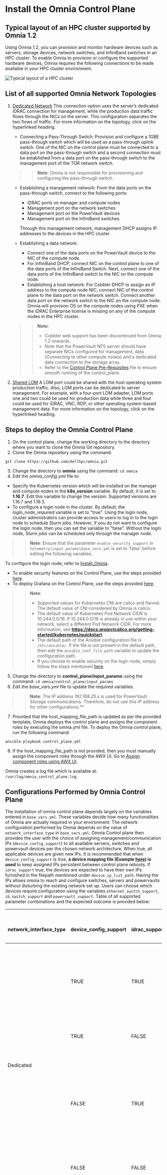 # Install the Omnia Control Plane

## Typical layout of an HPC cluster supported by Omnia 1.2
Using Omnia 1.2, you can provision and monitor hardware devices such as servers, storage devices, network switches, and InfiniBand switches in an HPC cluster. To enable Omnia to provision or configure the supported hardware devices, Omnia requires the following connections to be made available in your HPC cluster environment. 

![Typical layout of a HPC cluster](../images/Omnia_Architecture.png)

## List of all supported Omnia Network Topologies
1. [Dedicated Network](../NETWORK_TOPOLOGY_DEDICATED.md)
   This connection option uses the server’s dedicated iDRAC connection for management, while the production data traffic flows through the NICs on the server. This configuration separates the two flows of traffic. For more information on the topology, click on the hyperlinked heading.
	* Connecting a Pass-Through Switch: Provision and configure a 1GBE pass-through switch which will be used as a pass-through uplink switch. One of the NIC on the control plane must be connected to a data port on the pass-through switch and a second connection must be established from a data port on the pass-through switch to the management port of the TOR network switch.  
    >> **Note**:  Omnia is not responsible for provisioning and configuring the pass-through switch.
     * Establishing a management network: From the data ports on the pass-through switch, connect to the following ports:
         * iDRAC ports on manager and compute nodes
         * Management port on the network switches
         * Management port on the PowerVault devices
         * Management port on the InfiniBand switches  
			
       Through this management network, management DHCP assigns IP addresses to the devices in the HPC cluster. 
     * Establishing a data network: 
         * Connect one of the data ports on the PowerVault device to the NIC of the compute node. 
         * For InfiniBand DHCP, connect NIC on the control plane to one of the data ports of the InfiniBand Switch. Next, connect one of the data ports of the InfiniBand switch to the NIC on the compute node. 
         * Establishing a host network: For Cobbler DHCP to assign an IP address to the compute node NIC, connect NIC of the control plane to the data port on the network switch. Connect another data port on the network switch to the NIC on the compute node. Omnia will provision OS on the compute nodes using PXE when the iDRAC Enterprise license is missing on any of the compute nodes in the HPC cluster.
			
    >> **Note**:
    >> 	* Cobbler web support has been discontinued from Omnia 1.2 onwards.
    >> 	* Note that the PowerVault NFS server should have separate NICs configured for management, data (Connecting to other compute nodes) and a dedicated data connection to the storage array.
    >> 	* Refer to the [Control Plane Pre-Requisites](../PreRequisites/Control_Plane_PreReqs.md) file to ensure smooth running of the control_plane.

2. [Shared LOM](../NETWORK_TOPOLOGY_LOM.md)
   A LOM port could be shared with the host operating system production traffic. Also, LOM ports can be dedicated to server management. For example, with a four-port LOM adapter, LOM ports one and two could be used for production data while three and four could be used for iDRAC, VNC, RDP, or other operating system-based management data. For more information on the topology, click on the hyperlinked heading.

## Steps to deploy the Omnia Control Plane

1. On the control plane, change the working directory to the directory where you want to clone the Omnia Git repository.
2. Clone the Omnia repository using the command:
``` 
git clone https://github.com/dellhpc/omnia.git 
```
<!---
From release branch: 
``` 
git clone -b release https://github.com/dellhpc/omnia.git 
```-->
3. Change the directory to **omnia** using the command: `cd omnia`
4. Edit the *omnia_config.yml* file to:
* Specify the Kubernetes version which will be installed on the manager and compute nodes in the **k8s_version** variable. By default, it is set to **1.16.7**. Edit this variable to change the version. Supported versions are 1.16.7 and 1.19.3.
* To configure a login node in the cluster. By default, the *login_node_required* variable is set to "true". Using the login node, cluster administrators can provide access to users to log in to the login node to schedule Slurm jobs. However, if you do not want to configure the login node, then you can set the variable to "false". Without the login node, Slurm jobs can be scheduled only through the manager node.

>> **Note**: Ensure that the parameter `enable_security_support` in `telemetry\input_params\base_vars.yml` is set to 'false' before editing the following variables.

To configure the login node, refer to [Install_Omnia](INSTALL_OMNIA_CLI.md).
* To enable security features on the Control Plane, use the steps provided [here](../Security/ENABLE_SECURITY_CONTROL_PLANE.md).
* To deploy Grafana on the Control Plane, use the steps provided [here](../Telemetry_Visualization/TELEMETRY.md).

>> **Note**:
>> * Supported values for Kubernetes CNI are calico and flannel. The default value of CNI considered by Omnia is calico.	
>> * The default value of Kubernetes Pod Network CIDR is 10.244.0.0/16. If 10.244.0.0/16 is already in use within your network, select a different Pod Network CIDR. For more information, see __https://docs.projectcalico.org/getting-started/kubernetes/quickstart__.  
>> * The default path of the Ansible configuration file is `/etc/ansible/`. If the file is not present in the default path, then edit the `ansible_conf_file_path` variable to update the configuration path.
>> * If you choose to enable security on the login node, simply follow the steps mentioned [here](../Security/ENABLE_SECURITY_LOGIN_NODE.md).


5. Change the directory to **control_plane/input_params** using the command: `cd omnia/control_plane/input_params`
6. Edit the *base_vars.yml* file to update the required variables.
>>**Note**: The IP address *192.168.25.x* is used for PowerVault Storage communications. Therefore, do not use this IP address for other configurations.**  
 
7. Provided that the host_mapping_file_path is updated as per the provided template, Omnia deploys the control plane and assigns the component roles by executing the omnia.yml file.  To deploy the Omnia control plane, run the following command: 
```
ansible-playbook control_plane.yml
```  
8. If the host_mapping_file_path is not provided, then you must manually assign the component roles through the AWX UI. Go to [Assign component roles using AWX UI](ENABLING_OMNIA_FEATURES.md#assign-component-roles-via-awx-ui).

Omnia creates a log file which is available at: `/var/log/omnia_control_plane.log`.  


## Configurations Performed by Omnia Control Plane
The installation of omnia control plane depends largely on the variables entered in `base_vars.yml`. These variables decide how many functionalities of Omnia are actually required in your environment.
The network configuration performed by Omnia depends on the value of `network_interface_type` in `base_vars.yml`. Omnia Control plane then provides the user with the choice of assigning management/communication IPs (`device_config_support`) to all available servers, switches and powervault devices per the chosen network architecture. When true, all applicable devices are given new IPs. It is recommended that when `device_config_support` is true, __a device mapping file (Example [here](../../examples/mapping_device_file.csv)) is used__ to keep assigned IPs persistent between control plane reboots. If `idrac_support` true, the devices are expected to have their own IPs furnished in the filepath mentioned under `device_ip_list_path`. Having the IPs allows omnia to reach and configure switches, servers and powervaults without disturbing the existing network set up. Users can choose which devices require configuration using the variables `ethernet_switch_support`, `ib_switch_support` and `powervault_support`. Table of all supported parameter combinations and the expected outcome is provided below:
<table>
<thead>
  <tr>
    <th>   <br>network_interface_type   </th>
    <th>   <br>device_config_support   </th>
    <th>   <br>idrac_support   </th>
    <th>   <br>Outcome   </th>
    <th>   <br>One Touch Config Support   </th>
  </tr>
</thead>
<tbody>
  <tr>
    <td rowspan="4">   <br>Dedicated   </td>
    <td>   <br>TRUE   </td>
    <td>   <br>TRUE   </td>
    <td>   <br>Omnia will assign IPs to all the   management ports of the different devices. iDRAC and PXE provisioning is   supported. Here, ethernet, InfiniBand and powervault configurations are   supported.   </td>
    <td>   <br>Yes   </td>
  </tr>
  <tr>
    <td>   <br>TRUE   </td>
    <td>   <br>FALSE   </td>
    <td>   <br>An assert failure on   control_plane_common will manifest and Omnia Control Plane will fail.   </td>
    <td>   <br>No   </td>
  </tr>
  <tr>
    <td>   <br>FALSE   </td>
    <td>   <br>TRUE   </td>
    <td>   <br>Assuming the device_ip_list is   populated, mgmt_container will not be used to assign the IPs to all the mgmt   ports as a device_ip_list indicates that IP assignment is   already done. However, ethernet, InfiniBand, powervault configurations are   supported.   </td>
    <td>   <br>Yes   </td>
  </tr>
  <tr>
    <td>   <br>FALSE   </td>
    <td>   <br>FALSE   </td>
    <td>   <br>No IPs will be assigned by   Omnia. Provisioning will only be through PXE.   </td>
    <td>   <br>No   </td>
  </tr>
  <tr>
    <td rowspan="4">   <br>lom   </td>
    <td rowspan="2">   <br>TRUE   </td>
    <td rowspan="4">   <br>TRUE   </td>
    <td>   <br>When roce_nic_ip is populated,   Omnia will assign IPs to both the management and data ports. Cobbler/pxe   provisioning will be done via the roce_network_nic.   </td>
    <td>   <br>Yes   </td>
  </tr>
  <tr>
    <td>   <br>When roce_nic_ip is not   populated,  the cobbler container will be used to assign IPs to both the   iDRAC management port and the data ports. Both iDRAC and pxe mode of   provisioning are supported.   </td>
    <td>   <br>No   </td>
  </tr>
  <tr>
    <td rowspan="2">   <br>FALSE   </td>
    <td>   <br>When roce_nic_ip is populated,   management network container will come up, and it will be used to assign the   management and data port IPs. This only will provide internet connection, if   DNS settings are filled in base_vars.yml. <br>   <br>Along with this , Cobbler PXE provisioning will be done   over the high speed  data path or roce.   </td>
    <td>   <br>No   </td>
  </tr>
  <tr>
    <td>   <br>When roce_nic_ip is not   populated, cobbler container will come up and will be responsible for   mgmt. and data IP assignment as well as for providing the DNS configurations(   if the parameters are given)   </td>
    <td>   <br>No   </td>
  </tr>
</tbody>
</table>

>> **Note**:
>> * When `network interface` type is `lom`, `idrac_support` is assumed to be true irrespective of user input.
>> * Omnia will not automatically assign IPs to all devices (powervault or ethernet/Infiniband switches) when `network_interface_type` is lom. However, if required, users can follow the [linked steps](ENABLING_OMNIA_FEATURES.md#setting-up-static-ips-on-devices-when-the-network-interface-type-is-shared-lom).
>> * Despite the value of `mgmt_network_nic` and `host_network_nic` being the same in LOM environments, the IPs assigned for management and data should not be in the same range. The start and end values of the management IP range and the host IP range cannot be the same.
>> * When `roce_network_nic` is provided, the `host_mapping_file_path` is disregarded. This means that static IP assignment is not supported when high speed data paths are used for provisioning.

Once all network configuration is complete, Omnia uses AWX to integrate a centralized log system, receive live updates of running jobs, scheduled jobs, etc. AWX can also be used to assign component roles, install kuberenetes, JupyterHub, Kubeflow, Slurm, Prometheus and Grafana.



Once all network configuration is complete, Omnia uses AWX to integrate a centralized log system, receive live updates of running jobs, scheduled jobs, etc. AWX can also be used to assign component roles, install kuberenetes, JupyterHub, Kubeflow, Slurm, Prometheus and Grafana.

## Credentials used by Omnia

The file `login_vars.yml` is populated with all credentials used by Omnia to deploy services.

If you want to view or edit the *login_vars.yml* file, run the following commands:
1. `cd input_params`
2. `ansible-vault view login_vars.yml --vault-password-file .login_vault_key` or `ansible-vault edit login_vars.yml --vault-password-file .login_vault_key`.

>> **Note**: It is suggested that you use the ansible-vault view or edit commands and that you do not use the ansible-vault decrypt or encrypt commands. If you have used the ansible-vault decrypt or encrypt commands, provide 644 permission to *login_vars.yml*.

## Default Ansible CLI configurations
If AWX is not set up by the control plane (That is, when `awx_web_support` in `base_vars.yml` is set to false) , the following configurations take place:
* To update device inventories manually in the directory `/opt/omnia`, run `ansible-playbook collect_device_info.yml` from the `control_plane` folder. For updating the node inventory, run `ansible-playbook collect_node_info.yml` from the `control_plane` folder.
* For networking switches, InfiniBand switches, iDRAC, and PowerVault Storage, four inventories are available- **ethernet_inventory**, **infiniband_inventory**, **idrac_inventory**, **provisioned_idrac_inventory**, and **powervault_inventory** in `/opt/omnia/`
* IP addresses of the hosts are stored in **node_inventory** in the directory `/opt/omnia`.
* All device credentials used for configuration are taken from `login_vars.yml`.
* Schedules are created for the **node_inventory_job** (every **60 minutes**) and the **device_inventory_job** (**once daily**) to dynamically retrieve and update node and device details to `/opt/omnia`. Logs pertaining to these jobs are available in `/var/log/omnia/` in the folders `collect_node_info` and `collect_device_info`. These jobs can also be run manually using playbooks if required.
* Jobs initiated by control plane are logged here: `/var/log/omnia/<target device type>`. (Eg: /var/log/omnia/idrac, /var/log/omnia/powervault etc.)

>> **Warning**: When `awx_web_support` is set to false, all one touch configuration is not supported. That is, `omnia.yml` execution based on the `host_mapping_file` will not be completed.

>> **Note**: 
>> * In a LOM setup, running `ansible-playbook collect_device_info.yml` will only return IPs of iDRAC. To get the IPs of all supported devices, run `ansible-playbook collect_node_info.yml`.
>> * All AWX job templates will fail if `awx_web_support` in `base_vars.yml` is set to false irrespective of whether AWX is running with previous configurations.


## Default Ansible AWX configurations  
* The role used to deploy AWX within the *control_plane.yml* file: *webui_awx*.  
* All the pods are deployed in the specific namespace: *awx*.  
* The AWX reference source code repository: https://github.com/ansible/awx.git 

If AWX is set up by the control plane (That is, when `awx_web_support` in `base_vars.yml` is set to true) , the following configurations take place:
* The organization's name is set to **DellEMC**.
* The project name is set to **omnia** which is the playbook's directory for the templates.
* For networking switches, InfiniBand switches, iDRAC, and PowerVault Storage, four inventories are available- **ethernet_inventory**, **infiniband_inventory**, **idrac_inventory**, **provisioned_idrac_inventory**, and **powervault_inventory**.
* IP addresses of the hosts are stored in **node_inventory**.
* The device credentials are stored in **idrac_credential**, **ethernet_credential**, **infiniband_credential**, and **powervault_credential**. The **node_credential** stores the credentials of nodes in the cluster. 
* Four groups are created under **node_inventory**-manager, compute, login, and nfs. All nodes in the inventory are to be added to these groups from the AWX UI by the user.
* iDRAC, networking switches, InfiniBand switches, and PowerVault storage devices can be configured using the respective templates: **idrac_template**, **ethernet_template**, **infiniband_template**, and **powervault_template**. **deploy_omnia_template** is used to deploy Kubernetes and Slurm on the compute nodes. 
* Schedules are created for the **node_inventory_job** (every **60 minutes**) and the **device_inventory_job** (**once daily**) to dynamically retrieve and update node and device details to AWX. These jobs can also be run manually (node_inventory_job, device_inventory_job) if required.

>> **Note**: The AWX configurations are automatically performed by Omnia, and Dell Technologies recommends that you do not change the default configurations that are provided by Omnia as the functionality may be impacted.  

The AWX UI/ Ansible CLI can be used to run playbooks such as `omnia.yml`. To set up red hat subscription, Slurm, Kubernetes, JupyterHub , configure devices etc., check out [Using Playbooks](ENABLING_OMNIA_FEATURES.md).


## Creating a new cluster 
From Omnia 1.2, the cobbler container OS will follow the OS on the control plane but will deploy multiple OS's based on the `provision_os` value in `base_vars.yml`.

 * When creating a new cluster, ensure that the iDRAC state is not PXE.
 * On adding the cluster, run the iDRAC template before running `control_plane.yml`
 * If the new cluster is to run on a different OS than the previous cluster, update the parameters `provision_os` and `iso_file_path` in `base_vars.yml`. Then run `control_plane.yml` 
 
>> Example: In a scenario where the user wishes to deploy Red Hat and Rocky on their multiple servers, below are the steps they would use:
>> 1. Set `provision_os` to redhat and `iso_file_path` to `/root/RedHat-8.5-DVD-x86_64-Current.iso`.
>> 2. Run `control_plane.yml` to provision leap and create a profile called `RedHat-x86_64` in the cobbler container.
>> 3. Set `provision_os` to rocky and `iso_file_path` to `/root/Rocky-8.x-x86_64-minimal.iso`.
>> 4. Run `control_plane.yml` to provision rocky and create a profile called `rocky-x86_64` in the cobbler container.


>> **Note**: All compute nodes in a cluster must run the same OS. 

